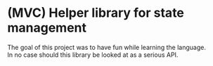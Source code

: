 # (MVC) Helper library for state management

The goal of this project was to have fun while learning the language.\
In no case should this library be looked at as a serious API.
